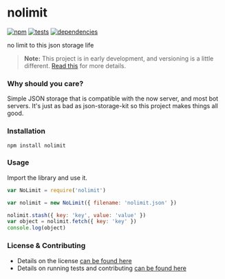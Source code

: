# nolimit

[![npm](http://img.shields.io/npm/v/nolimit.svg?style=flat)](https://badge.fury.io/js/nolimit) [![tests](http://img.shields.io/travis/carrot/nolimit/master.svg?style=flat)](https://travis-ci.org/carrot/nolimit) [![dependencies](http://img.shields.io/gemnasium/carrot/nolimit.svg?style=flat)](https://gemnasium.com/carrot/nolimit)

no limit to this json storage life

> **Note:** This project is in early development, and versioning is a little different. [Read this](http://markup.im/#q4_cRZ1Q) for more details.

### Why should you care?

Simple JSON storage that is compatible with the now server, and most bot servers. It's just as bad as json-storage-kit
so this project makes things all good.

### Installation

`npm install nolimit`

### Usage

Import the library and use it.

```js
var NoLimit = require('nolimit')

var nolimit = new NoLimit({ filename: 'nolimit.json' })

nolimit.stash({ key: 'key', value: 'value' })
var object = nolimit.fetch({ key: 'key' })
console.log(object)
```

### License & Contributing

- Details on the license [can be found here](LICENSE.md)
- Details on running tests and contributing [can be found here](contributing.md)
